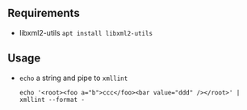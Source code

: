 ## Requirements

- libxml2-utils `apt install libxml2-utils`

## Usage

- `echo` a string and pipe to `xmllint`
  ```
  echo '<root><foo a="b">ccc</foo><bar value="ddd" /></root>' | xmllint --format -
  ```

